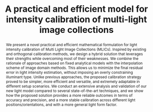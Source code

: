 ---
layout: publication
code: 2021-TVC-light_calibration
title: "A practical and efficient model for intensity calibration of multi-light image collections"
authors: Ruggero Pintus, Alberto Jaspe-Villanueva, Antonio Zorcolo, Markus Hadwiger, and Enrico Gobbetti
year: 2021
type: Journal Paper
conference: Computer Graphics International, CGI'21
journal: "The Visual Computer"
pub-data: "37(9): 2755-2767, September 2021"
awards: Best paper award
abstract: "We present a novel practical and efficient mathematical formulation for light intensity calibration of Multi Light Image Collections (MLICs). Inspired by existing and orthogonal calibration methods, we design a hybrid solution that leverages their strengths while overcoming most of their weaknesses. We combine the rationale of approaches based on fixed analytical models with the interpolation scheme of image domain methods. This allows us to minimize the final residual error in light intensity estimation, without imposing an overly constraining illuminant type. Unlike previous approaches, the proposed calibration strategy proved to be simpler, more efficient and versatile, and extremely adaptable in different setup scenarios. We conduct an extensive analysis and validation of our new light model compared to several state-of-the-art techniques, and we show how the proposed solution provides a more reliable outcomes in terms of accuracy and precision, and a more stable calibration across different light positions/orientations, and with a more general light form factor."
projects: 
 - RTI
 - Cultral Heritage
doi: 10.1007/s00371-021-02172-9
links:
 - {name: CRS4 Website, url: https://www.crs4.it/vic/cgi-bin/bib-page.cgi?id=%27Pintus:2021:PEM%27}
 - {name: VCCVis Website, url: https://vccvisualization.org/research/light-calibration/}
youtube: SybNmo98DD4
bibtex: "@Article{Pintus:2021:PEM,\n
    author = {Ruggero Pintus and Alberto {Jaspe Villanueva} and Antonio Zorcolo and Markus Hadwiger and Enrico Gobbetti},\n
    title = {A Practical and Efficient Model for Intensity Calibration of Multi-Light Image Collections},\n
    journal = {The Visual Computer},\n
    volume = {37},\n
    number = {9},\n
    pages = {2755--2767},\n
    month = {September},\n
    year = {2021},\n
    doi = {10.1007/s00371-021-02172-9},\n
    note = {Best paper award at CGI 2021},\n
    url = {http://vic.crs4.it/vic/cgi-bin/bib-page.cgi?id='Pintus:2021:PEM'},\n
}" 

---